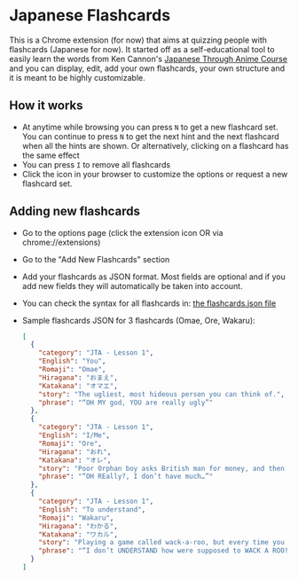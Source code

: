 # Japanese Flashcards

This is a Chrome extension (for now) that aims at quizzing people with flashcards (Japanese for now).
It started off as a self-educational tool to easily learn the words from Ken Cannon's [Japanese Through Anime Course](http://www.japanesethroughanime.com) and you can display, edit, add your own flashcards, your own structure and it is meant to be highly customizable.

## How it works
* At anytime while browsing you can press `N` to get a new flashcard set. You can continue to press `N` to get the next hint and the next flashcard when all the hints are shown. Or alternatively, clicking on a flashcard has the same effect
* You can press `I` to remove all flashcards
* Click the icon in your browser to customize the options or request a new flashcard set.

## Adding new flashcards
* Go to the options page (click the extension icon OR via chrome://extensions)
* Go to the "Add New Flashcards" section
* Add your flashcards as JSON format. Most fields are optional and if you add new fields they will automatically be taken into account.
* You can check the syntax for all flashcards in: [the flashcards.json file](https://github.com/smirea/extension-flashcards/blob/master/flashcards.json)
* Sample flashcards JSON for 3 flashcards (Omae, Ore, Wakaru):

    ```json
    [
      {
        "category": "JTA - Lesson 1",
        "English": "You",
        "Romaji": "Omae",
        "Hiragana": "おまえ",
        "Katakana": "オマエ",
        "story": "The ugliest, most hideous person you can think of.",
        "phrase": "“OH MY god, YOU are really ugly”"
      },
      {
        "category": "JTA - Lesson 1",
        "English": "I/Me",
        "Romaji": "Ore",
        "Hiragana": "おれ",
        "Katakana": "オレ",
        "story": "Poor Orphan boy asks British man for money, and then gets buried under mountain of money.",
        "phrase": "“OH REally?, I don’t have much…”"
      },
      {
        "category": "JTA - Lesson 1",
        "English": "To understand",
        "Romaji": "Wakaru",
        "Hiragana": "わかる",
        "Katakana": "ワカル",
        "story": "Playing a game called wack-a-roo, but every time you try to, they kick you in the face.",
        "phrase": "“I don’t UNDERSTAND how were supposed to WACK A ROO!”"
      }
    ]
    ```
